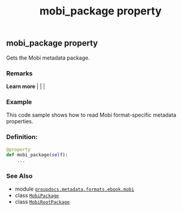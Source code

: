﻿---
title: mobi_package property
second_title: GroupDocs.Metadata for Python via .NET API References
description: 
type: docs
url: /python-net/groupdocs.metadata.formats.ebook.mobi/mobirootpackage/mobi_package/
is_root: false
weight: 140
---

## mobi_package property


Gets the Mobi metadata package.

### Remarks 


**Learn more** |
|
 |

### Example 


This code sample shows how to read Mobi format-specific metadata properties.
### Definition:
```python
@property
def mobi_package(self):
    ...
```

### See Also
* module [`groupdocs.metadata.formats.ebook.mobi`](../../)
* class [`MobiPackage`](/metadata/python-net/groupdocs.metadata.formats.ebook.mobi/mobipackage)
* class [`MobiRootPackage`](/metadata/python-net/groupdocs.metadata.formats.ebook.mobi/mobirootpackage)
